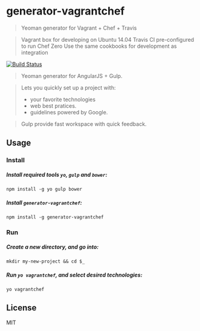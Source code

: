 # generator-vagrantchef

> Yeoman generator for Vagrant + Chef + Travis

> Vagrant box for developing on Ubuntu 14.04
> Travis CI pre-configured to run Chef Zero
> Use the same cookbooks for development as integration

[![Build Status](https://travis-ci.org/jacobgreenleaf/generator-vagrantchef.svg?branch=master)](https://travis-ci.org/jacobgreenleaf/generator-vagrantchef)

> Yeoman generator for AngularJS + Gulp.

> Lets you quickly set up a project with:
> * your favorite technologies
> * web best pratices.
> * guidelines powered by Google.

> Gulp provide fast workspace with quick feedback.


## Usage

### Install

##### Install required tools `yo`, `gulp` and `bower`:
```
npm install -g yo gulp bower
```

##### Install `generator-vagrantchef`:
```
npm install -g generator-vagrantchef
```


### Run

##### Create a new directory, and go into:
```
mkdir my-new-project && cd $_
```

##### Run `yo vagrantchef`, and select desired technologies:
```
yo vagrantchef
```


## License

MIT

